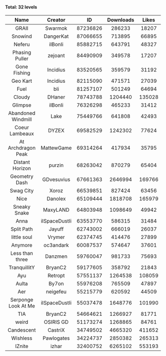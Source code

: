 #### Total: 32 levels

| Name | Creator | ID | Downloads | Likes |
|:---:|:---:|:---:|:---:|:---:|
| GRAII | Swarmok | 87236826 | 286233 | 18207
| Snowind | DangerKat | 87066655 | 713895 | 66895
| Neferu | iIBonIi | 85882715 | 643791 | 48327
| Phasing Puller | zejoant | 84490909 | 349578 | 17207
| Gone Fishing | Incidius | 83520565 | 359579 | 31192
| Geo Kart | Incidius | 82115090 | 471571 | 27039
| Fuel | bli | 81257107 | 501249 | 64694
| Cloudy | DHaner | 78743788 | 1204440 | 135028
| Glimpse | iIBonIi | 76326298 | 465233 | 31412
| Abandoned Windmill | Lake | 75449766 | 641808 | 42493
| Coeur Lambeaux | DYZEX | 69582529 | 1242302 | 77624
| At Archdragon Peak | MattewGame | 69314264 | 417934 | 35795
| Distant Horizon | purzin | 68263042 | 870279 | 65404
| Geometry Dash | GDvesuvius | 67661363 | 2646994 | 169766
| Swag City | Xoroz | 66539851 | 827424 | 63456
| Nice | Danolex | 65109444 | 1818708 | 165979
| Sneaky Snake | MaxyLAND | 64803948 | 1098649 | 49942
| Anna | iISpaceDustIi | 63553770 | 586315 | 31484
| Split Path | Jayuff | 62743002 | 666019 | 26037
| little soul | Vrymer | 62374745 | 414476 | 27899
| Anymore | oc3andark | 60087537 | 574647 | 37601
| Less than three | Danzmen | 59760047 | 981733 | 75693
| TranquillitY | BryanC2 | 59177605 | 358792 | 21843
| Ayu | Retropt | 57551137 | 1264538 | 108059
| Aulta | By7on | 55976208 | 765509 | 47897
| Aer | neigefeu | 55215779 | 620592 | 44509
| Serponge Look At Me | iISpaceDustIi | 55037478 | 1648776 | 101990
|  TIA | BryanC2 | 54664621 | 1266927 | 81771
| weird | OSIRIS GD | 51173274 | 1268865 | 84761
| Candescent | CastriX | 34749502 | 4665320 | 411652
| Wishless | Pawlogates | 34224737 | 2850382 | 265313
| IZnite | izhar | 32400752 | 6265102 | 553193
